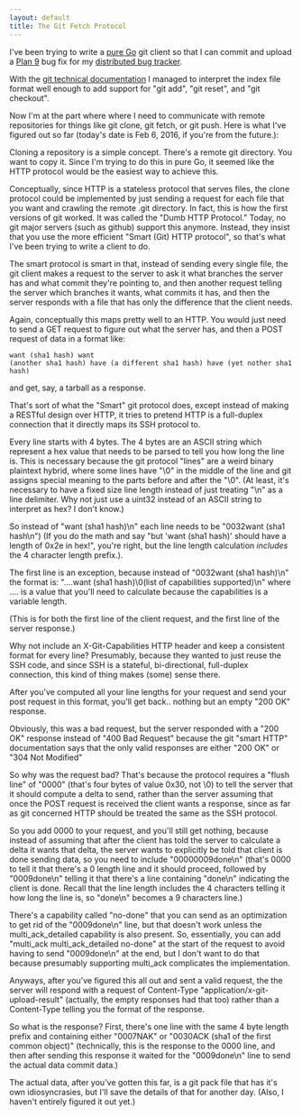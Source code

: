 ```yaml
---
layout: default
title: The Git Fetch Protocol
---
```

I've been trying to write a [pure Go](https://github.com/driusan/go-git/)
git client so that I can commit and upload a [Plan 9](plan9.html) bug fix
for my [distributed bug tracker](https://github.com/driusan/).

With the [git technical documentation](https://github.com/git/git/tree/master/Documentation/technical) I managed to interpret the index file
format well enough to add support for "git add", "git reset", and 
"git checkout".

Now I'm at the part where where I need to communicate with remote 
repositories for things like git clone, git fetch, or git push. 
Here is what I've figured out so far (today's date is Feb 6, 2016, if
you're from the future.):

Cloning a repository is a simple concept. There's a remote git directory.
You want to copy it.  Since I'm trying to do this in pure Go, it seemed 
like the HTTP protocol would be the easiest way to achieve this.

Conceptually, since HTTP is a stateless protocol that serves files, the
clone protocol could be implemented by just sending a request for each
file that you want and crawling the remote .git directory. In fact, this 
is how the first versions of git worked. It was called the "Dumb HTTP 
Protocol." Today, no git major servers (such as github) support this 
anymore.  Instead, they insist that you use the more efficient "Smart 
(Git) HTTP protocol", so that's what I've been trying to write a client 
to do.

The smart protocol is smart in that, instead of sending every single 
file, the git client makes a request to the server to ask it what branches
the server has and what commit they're pointing to, and then another 
request telling the server which branches it wants, what commits it has, 
and then the server responds with a file that has only the difference
that the client needs.

Again, conceptually this maps pretty well to an HTTP. You would just need 
to send a GET request to figure out what the server has, and then a
POST request of data in a format like:
<code><pre>want (sha1 hash)
want (another sha1 hash)
have (a different sha1 hash)
have (yet nother sha1 hash)</pre></code>

and get, say, a tarball as a response.

That's sort of what the "Smart" git protocol does, except instead of
making a RESTful design over HTTP, it tries to pretend HTTP is a 
full-duplex connection that it directly maps its SSH protocol to.

Every line starts with 4 bytes. The 4 bytes are an ASCII string which
represent a hex value that needs to be parsed to tell you how long the
line is. This is necessary because the git protocol "lines" are a weird
binary plaintext hybrid, where some lines have "\0" in the middle of the
line and git assigns special meaning to the parts before and after the 
"\0".  (At least, it's necessary to have a fixed size line length instead 
of just treating "\n" as a line delimiter. Why not just use a uint32 
instead of an ASCII string to interpret as hex? I don't know.)

So instead of "want (sha1 hash)\n" each line needs to be "0032want (sha1 hash\n") (If you do the math and say "but 'want (sha1 hash)' should have a 
length of 0x2e in hex!", you're right, but the line length calculation 
*includes* the 4 character length prefix.).

The first line is an exception, because instead of "0032want (sha1 hash)\n"
the format is: "....want (sha1 hash)\0(list of capabilities supported)\n" 
where .... is a value that you'll need to calculate because the capabilities
is a variable length.

(This is for both the first line of the client request, and the first line
of the server response.)

Why not include an X-Git-Capabilities HTTP header and keep a consistent
format for every line? Presumably, because they wanted to just reuse the
SSH code, and since SSH is a stateful, bi-directional, full-duplex 
connection, this kind of thing makes (some) sense there.

After you've computed all your line lengths for your request and send
your post request in this format, you'll get back.. nothing but an
empty "200 OK" response.

Obviously, this was a bad request, but the server responded with a
"200 OK" response instead of "400 Bad Request" because the git 
"smart HTTP" documentation says that the only valid responses 
are either "200 OK" or "304 Not Modified"

So why was the request bad? That's because the protocol requires a 
"flush line" of "0000" (that's four bytes of value 0x30, not \0) to 
tell the server that it should compute a delta to send, rather than the 
server assuming that once the POST request is received the client 
wants a response, since as far as git concerned HTTP should be treated
the same as the SSH protocol.

So you add 0000 to your request, and you'll still get nothing, because
instead of assuming that after the client has told the server to calculate
a delta it wants that delta, the server wants to explicitly be told that
client is done sending data, so you need to include "00000009done\n"
(that's 0000 to tell it that there's a 0 length line and it should 
proceed, followed by "0009done\n" telling it that there's a line containing
"done\n" indicating the client is done. Recall that the line length includes the 4 characters telling it how long the line is, so "done\n" becomes 
a 9 characters line.)

There's a capability called "no-done" that you can send as an optimization
to get rid of the "0009done\n" line, but that doesn't work unless the
multi\_ack\_detailed capability is also present. So, essentially, you can
add "multi\_ack multi\_ack\_detailed no-done" at the start of the request to 
avoid having to send "0009done\n" at the end, but I don't want to do that
because presumably supporting multi\_ack complicates the implementation.

Anyways, after you've figured this all out and sent a valid request, the
the server will respond with a request of Content-Type 
"application/x-git-upload-result" (actually, the empty responses had 
that too) rather than a Content-Type telling you the format of the
response.

So what is the response? First, there's one line with the same
4 byte length prefix and containing either "0007NAK" or
"0030ACK (sha1 of the first common object)" (technically, this is
the response to the 0000 line, and then after sending this response
it waited for the "0009done\n" line to send the actual data commit
data.)

The actual data, after you've gotten this far, is a git pack file that
has it's own idiosyncrasies, but I'll save the details of that for
another day. (Also, I haven't entirely figured it out yet.)
